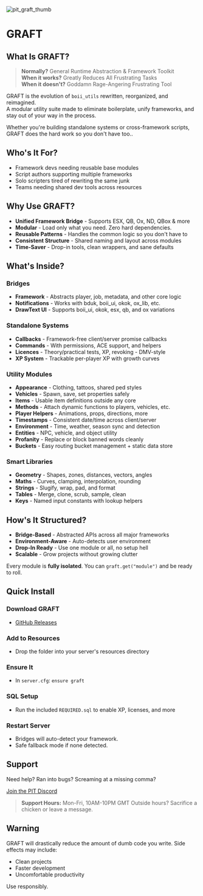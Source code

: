 ![pit_graft_thumb](https://github.com/user-attachments/assets/83551524-8d00-4f24-9590-bb0d9d38fd36)

# GRAFT

## What Is GRAFT?

> **Normally?** General Runtime Abstraction & Framework Toolkit  
> **When it works?** Greatly Reduces All Frustrating Tasks  
> **When it doesn't?** Goddamn Rage-Angering Frustrating Tool

GRAFT is the evolution of `boii_utils` rewritten, reorganized, and reimagined.  
A modular utility suite made to eliminate boilerplate, unify frameworks, and stay out of your way in the process.

Whether you're building standalone systems or cross-framework scripts, GRAFT does the hard work so you don't have too..

## Who's It For?

- Framework devs needing reusable base modules
- Script authors supporting multiple frameworks
- Solo scripters tired of rewriting the same junk
- Teams needing shared dev tools across resources

## Why Use GRAFT?

- **Unified Framework Bridge** - Supports ESX, QB, Ox, ND, QBox & more
- **Modular** - Load only what you need. Zero hard dependencies.
- **Reusable Patterns** - Handles the common logic so you don't have to
- **Consistent Structure** - Shared naming and layout across modules
- **Time-Saver** - Drop-in tools, clean wrappers, and sane defaults

## What's Inside?

### Bridges

- **Framework** - Abstracts player, job, metadata, and other core logic
- **Notifications** - Works with bduk, boii_ui, okok, ox_lib, etc.
- **DrawText UI** - Supports boii_ui, okok, esx, qb, and ox variations

### Standalone Systems

- **Callbacks** - Framework-free client/server promise callbacks
- **Commands** - With permissions, ACE support, and helpers
- **Licences** - Theory/practical tests, XP, revoking - DMV-style
- **XP System** - Trackable per-player XP with growth curves

### Utility Modules

- **Appearance** - Clothing, tattoos, shared ped styles
- **Vehicles** - Spawn, save, set properties safely
- **Items** - Usable item definitions outside any core
- **Methods** - Attach dynamic functions to players, vehicles, etc.
- **Player Helpers** - Animations, props, directions, more
- **Timestamps** - Consistent date/time across client/server
- **Environment** - Time, weather, season sync and detection
- **Entities** - NPC, vehicle, and object utility
- **Profanity** - Replace or block banned words cleanly
- **Buckets** - Easy routing bucket management + static data store

### Smart Libraries

- **Geometry** - Shapes, zones, distances, vectors, angles
- **Maths** - Curves, clamping, interpolation, rounding
- **Strings** - Slugify, wrap, pad, and format
- **Tables** - Merge, clone, scrub, sample, clean
- **Keys** - Named input constants with lookup helpers

## How's It Structured?

- **Bridge-Based** - Abstracted APIs across all major frameworks
- **Environment-Aware** - Auto-detects user environment
- **Drop-In Ready** - Use one module or all, no setup hell
- **Scalable** - Grow projects without growing clutter

Every module is **fully isolated**.
You can `graft.get("module")` and be ready to roll.

## Quick Install

### Download GRAFT
- [GitHub Releases](https://github.com/playingintraffic/graft/releases)

### Add to Resources
- Drop the folder into your server's resources directory

### Ensure It
- In `server.cfg`:  `ensure graft`

### SQL Setup
- Run the included `REQUIRED.sql` to enable XP, licenses, and more

### Restart Server
- Bridges will auto-detect your framework.
- Safe fallback mode if none detected.

## Support

Need help?
Ran into bugs?
Screaming at a missing comma?

[Join the PIT Discord](https://discord.gg/MUckUyS5Kq)

> **Support Hours:** Mon-Fri, 10AM-10PM GMT
> Outside hours? Sacrifice a chicken or leave a message.

## Warning

GRAFT will drastically reduce the amount of dumb code you write.
Side effects may include:

- Clean projects
- Faster development
- Uncomfortable productivity

Use responsibly.
